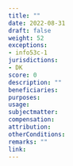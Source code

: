 ```yaml
---
title: ""
date: 2022-08-31
draft: false
weight: 52
exceptions:
- info53c-1
jurisdictions:
- DK
score: 0
description: "" 
beneficiaries:
purposes: 
usage:
subjectmatter:
compensation:
attribution: 
otherConditions: 
remarks: ""
link: 
---
```

